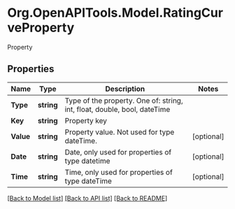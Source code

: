# Org.OpenAPITools.Model.RatingCurveProperty
Property

## Properties

Name | Type | Description | Notes
------------ | ------------- | ------------- | -------------
**Type** | **string** | Type of the property. One of: string, int, float, double, bool, dateTime | 
**Key** | **string** | Property key | 
**Value** | **string** | Property value. Not used for type dateTime. | [optional] 
**Date** | **string** | Date, only used for properties of type datetime | [optional] 
**Time** | **string** | Time, only used for properties of type dateTime | [optional] 

[[Back to Model list]](../README.md#documentation-for-models) [[Back to API list]](../README.md#documentation-for-api-endpoints) [[Back to README]](../README.md)

